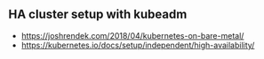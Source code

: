 ## HA cluster setup with kubeadm

* https://joshrendek.com/2018/04/kubernetes-on-bare-metal/
* https://kubernetes.io/docs/setup/independent/high-availability/

